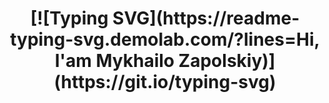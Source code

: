 <!-- Heading -->
<h1 align="center">[![Typing SVG](https://readme-typing-svg.demolab.com/?lines=Hi, I'am Mykhailo Zapolskiy)](https://git.io/typing-svg)</h1>
